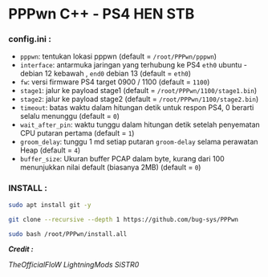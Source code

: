 # PPPwn C++ - PS4 HEN STB

### config.ini :
- `pppwn`: tentukan lokasi pppwn (default = `/root/PPPwn/pppwn`)
- `interface`: antarmuka jaringan yang terhubung ke PS4 `eth0` ubuntu - debian 12 kebawah , `end0` debian 13 (default = `eth0`)
- `fw`: versi firmware PS4 target 0900 / 1100 (default = `1100`)
- `stage1`: jalur ke payload stage1 (default = `/root/PPPwn/1100/stage1.bin`)
- `stage2`: jalur ke payload stage2 (default = `/root/PPPwn/1100/stage2.bin`)
- `timeout`: batas waktu dalam hitungan detik untuk respon PS4, 0 berarti selalu menunggu (default = `0`)
- `wait_after_pin`: waktu tunggu dalam hitungan detik setelah penyematan CPU putaran pertama (default = `1`)
- `groom_delay`: tunggu 1 md setiap putaran `groom-delay` selama perawatan Heap (default = `4`)
- `buffer_size`: Ukuran buffer PCAP dalam byte, kurang dari 100 menunjukkan nilai default (biasanya 2MB) (default = `0`)

### INSTALL :
```sh
sudo apt install git -y
```
```sh
git clone --recursive --depth 1 https://github.com/bug-sys/PPPwn
```
```sh
sudo bash /root/PPPwn/install.all
```
***Credit :*** 

_TheOfficialFloW
LightningMods
SiSTR0_
